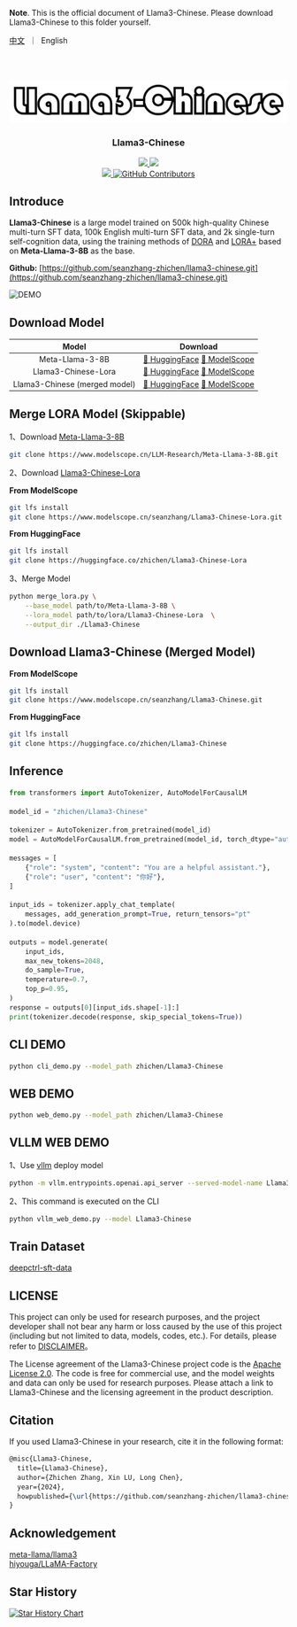 **Note**. This is the official document of Llama3-Chinese. Please download Llama3-Chinese to this folder yourself.

<p align="left">
    <a href="README_CN.md">中文</a>&nbsp ｜ &nbspEnglish
</p>
<br><br>

<p align="center">
<a href='https://huggingface.co/spaces/zhichen'>
<img src='./images/logo.png'>
</a>
</p>

<div align="center">
  <p align="center">
    <h3> Llama3-Chinese </h3>

<p align="center">
      <a href='https://huggingface.co/zhichen'>
        <img src='https://img.shields.io/badge/%F0%9F%A4%97%20HuggingFace-Llama3%20Chinese-yellow'>
      </a>
      <a href='https://modelscope.cn/profile/seanzhang'>
        <img src='https://img.shields.io/badge/🤖 ModelScope-Llama3%20Chinese-blue'>
      </a>
      <br>
      <a href=href="https://github.com/seanzhang-zhichen/llama3-chinese/stargazers">
        <img src="https://img.shields.io/github/stars/seanzhang-zhichen/llama3-chinese?color=ccf">
      </a>
      <a href="https://github.com/seanzhang-zhichen/llama3-chinese/blob/main/LICENSE">
        <img alt="GitHub Contributors" src="https://img.shields.io/badge/license-Apache%202.0-blue.svg" />
      </a>
</p>
</div>

## Introduce

**Llama3-Chinese** is a large model trained on 500k high-quality Chinese multi-turn SFT data, 100k English multi-turn SFT data, and 2k single-turn self-cognition data, using the training methods of [DORA](https://arxiv.org/pdf/2402.09353.pdf) and [LORA+](https://arxiv.org/pdf/2402.12354.pdf) based on **Meta-Llama-3-8B** as the base.

**Github:** [https://github.com/seanzhang-zhichen/llama3-chinese.git](https://github.com/seanzhang-zhichen/llama3-chinese.git)

![DEMO](./images/web_demo.png)


## Download Model


| Model             | Download  |
|:-------------------:|:-----------:|
| Meta-Llama-3-8B        |[ 🤗 HuggingFace](https://huggingface.co/meta-llama/Meta-Llama-3-8B) [  🤖 ModelScope](https://modelscope.cn/models/LLM-Research/Meta-Llama-3-8B)|
| Llama3-Chinese-Lora           |[ 🤗 HuggingFace](https://huggingface.co/zhichen/Llama3-Chinese-Lora) [  🤖 ModelScope](https://modelscope.cn/models/seanzhang/Llama3-Chinese-Lora)|
| Llama3-Chinese (merged model)           |[ 🤗 HuggingFace](https://huggingface.co/zhichen/Llama3-Chinese) [  🤖 ModelScope](https://modelscope.cn/models/seanzhang/Llama3-Chinese)|


## Merge LORA Model (Skippable)

1、Download [Meta-Llama-3-8B](https://modelscope.cn/models/LLM-Research/Meta-Llama-3-8B)

```bash
git clone https://www.modelscope.cn/LLM-Research/Meta-Llama-3-8B.git
```

2、Download [Llama3-Chinese-Lora](https://www.modelscope.cn/models/seanzhang/Llama3-Chinese-Lora)

**From ModelScope**
```bash
git lfs install
git clone https://www.modelscope.cn/seanzhang/Llama3-Chinese-Lora.git

```

**From HuggingFace**
```bash
git lfs install
git clone https://huggingface.co/zhichen/Llama3-Chinese-Lora
```

3、Merge Model

```bash
python merge_lora.py \
    --base_model path/to/Meta-Llama-3-8B \
    --lora_model path/to/lora/Llama3-Chinese-Lora  \
    --output_dir ./Llama3-Chinese
```


## Download Llama3-Chinese (Merged Model)

**From ModelScope**
```bash
git lfs install
git clone https://www.modelscope.cn/seanzhang/Llama3-Chinese.git
```

**From HuggingFace**
```bash
git lfs install
git clone https://huggingface.co/zhichen/Llama3-Chinese
```

## Inference

```python
from transformers import AutoTokenizer, AutoModelForCausalLM

model_id = "zhichen/Llama3-Chinese"

tokenizer = AutoTokenizer.from_pretrained(model_id)
model = AutoModelForCausalLM.from_pretrained(model_id, torch_dtype="auto", device_map="auto")

messages = [
    {"role": "system", "content": "You are a helpful assistant."},
    {"role": "user", "content": "你好"},
]

input_ids = tokenizer.apply_chat_template(
    messages, add_generation_prompt=True, return_tensors="pt"
).to(model.device)

outputs = model.generate(
    input_ids,
    max_new_tokens=2048,
    do_sample=True,
    temperature=0.7,
    top_p=0.95,
)
response = outputs[0][input_ids.shape[-1]:]
print(tokenizer.decode(response, skip_special_tokens=True))
```

## CLI DEMO

```bash
python cli_demo.py --model_path zhichen/Llama3-Chinese
```

## WEB DEMO

```bash
python web_demo.py --model_path zhichen/Llama3-Chinese
```


## VLLM WEB DEMO

1、Use [vllm](https://github.com/vllm-project/vllm) deploy model

```bash
python -m vllm.entrypoints.openai.api_server --served-model-name Llama3-Chinese --model ./Llama3-Chinese(Replace it with your own merged model path)
```

2、This command is executed on the CLI

```bash
python vllm_web_demo.py --model Llama3-Chinese
```

## Train Dataset

[deepctrl-sft-data](https://modelscope.cn/datasets/deepctrl/deepctrl-sft-data)


## LICENSE

This project can only be used for research purposes, and the project developer shall not bear any harm or loss caused by the use of this project (including but not limited to data, models, codes, etc.). For details, please refer to [DISCLAIMER](https://github.com/seanzhang-zhichen/Llama3-Chinese/blob/main/DISCLAIMER)。

The License agreement of the Llama3-Chinese project code is the [Apache License 2.0](./LICENSE). The code is free for commercial use, and the model weights and data can only be used for research purposes. Please attach a link to Llama3-Chinese and the licensing agreement in the product description.


## Citation

If you used Llama3-Chinese in your research, cite it in the following format:


```latex
@misc{Llama3-Chinese,
  title={Llama3-Chinese},
  author={Zhichen Zhang, Xin LU, Long Chen},
  year={2024},
  howpublished={\url{https://github.com/seanzhang-zhichen/llama3-chinese}},
}
```

## Acknowledgement

[meta-llama/llama3](https://github.com/meta-llama/llama3)
<br>
[hiyouga/LLaMA-Factory](https://github.com/hiyouga/LLaMA-Factory)


## Star History

[![Star History Chart](https://api.star-history.com/svg?repos=seanzhang-zhichen/Llama3-Chinese&type=Date)](https://star-history.com/#seanzhang-zhichen/Llama3-Chinese&Date)
